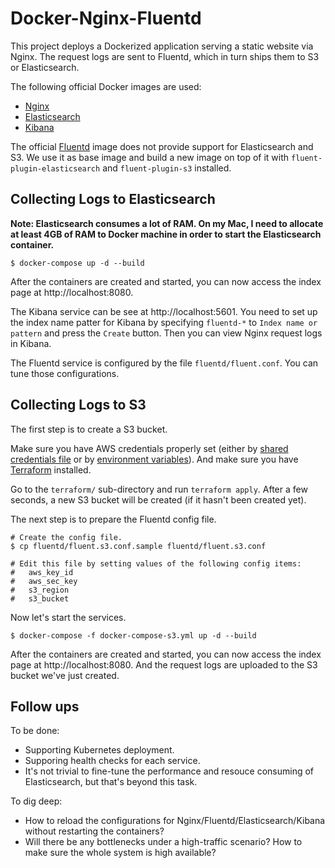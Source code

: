 # Docker-Nginx-Fluentd

This project deploys a Dockerized application serving a static website via Nginx. The request logs are sent to Fluentd, which in turn ships them to S3 or Elasticsearch.

The following official Docker images are used:

- [Nginx](https://hub.docker.com/_/nginx/)
- [Elasticsearch](https://hub.docker.com/_/elasticsearch/)
- [Kibana](https://hub.docker.com/_/kibana/)

The official [Fluentd](https://hub.docker.com/r/fluent/fluentd/) image does not provide support for Elasticsearch and S3. We use it as base image and build a new image on top of it with `fluent-plugin-elasticsearch` and `fluent-plugin-s3` installed.

## Collecting Logs to Elasticsearch

**Note: Elasticsearch consumes a lot of RAM. On my Mac, I need to allocate at least 4GB of RAM to Docker machine in order to start the Elasticsearch container.**

```shell
$ docker-compose up -d --build
```

After the containers are created and started, you can now access the index page at http://localhost:8080.

The Kibana service can be see at http://localhost:5601. You need to set up the index name patter for Kibana by specifying `fluentd-*` to `Index name or pattern` and press the `Create` button. Then you can view Nginx request logs in Kibana.

The Fluentd service is configured by the file `fluentd/fluent.conf`. You can tune those configurations.

## Collecting Logs to S3

The first step is to create a S3 bucket.

Make sure you have AWS credentials properly set (either by [shared credentials file](https://docs.aws.amazon.com/cli/latest/userguide/cli-config-files.html) or by [environment variables](https://docs.aws.amazon.com/cli/latest/userguide/cli-environment.html)). And make sure you have [Terraform](https://www.terraform.io/) installed.

Go to the `terraform/` sub-directory and run `terraform apply`. After a few seconds, a new S3 bucket will be created (if it hasn't been created yet).

The next step is to prepare the Fluentd config file.

```shell
# Create the config file.
$ cp fluentd/fluent.s3.conf.sample fluentd/fluent.s3.conf

# Edit this file by setting values of the following config items:
#   aws_key_id
#   aws_sec_key
#   s3_region
#   s3_bucket
```

Now let's start the services.

```shell
$ docker-compose -f docker-compose-s3.yml up -d --build
```

After the containers are created and started, you can now access the index page at http://localhost:8080. And the request logs are uploaded to the S3 bucket we've just created.

## Follow ups

To be done:

- Supporting Kubernetes deployment.
- Supporing health checks for each service.
- It's not trivial to fine-tune the performance and resouce consuming of Elasticsearch, but that's beyond this task.

To dig deep:

- How to reload the configurations for Nginx/Fluentd/Elasticsearch/Kibana without restarting the containers?
- Will there be any bottlenecks under a high-traffic scenario? How to make sure the whole system is high available?
